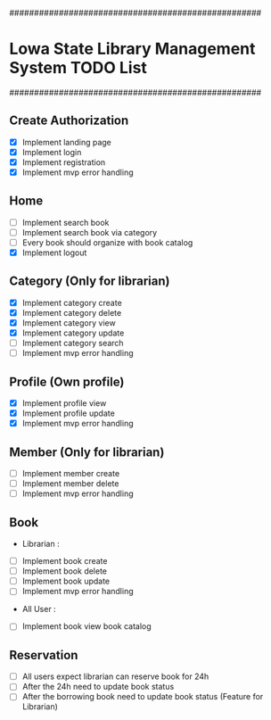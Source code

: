  ###################################################
 # Lowa State Library Management System TODO List 
 ###################################################
  ## Create Authorization
  * [x]  Implement landing page
  * [x]  Implement login
  * [x]  Implement registration
  * [x]  Implement mvp error handling

  ## Home
  * [ ] Implement search book
  * [ ] Implement search book via category
  * [ ] Every book should organize with book catalog
  * [x] Implement logout

  ## Category (Only for librarian)
  * [x] Implement category create
  * [x] Implement category delete
  * [x] Implement category view
  * [x] Implement category update
  * [ ] Implement category search
  * [ ] Implement mvp error handling

  ## Profile (Own profile)
  * [x] Implement profile view
  * [x] Implement profile update
  * [x] Implement mvp error handling

  ## Member (Only for librarian)
  * [ ] Implement member create
  * [ ] Implement member delete
  * [ ] Implement mvp error handling

  ## Book
  
  * Librarian :
  
  * [ ] Implement book create
  * [ ] Implement book delete
  * [ ] Implement book update
  * [ ] Implement mvp error handling

  * All User : 

  * [ ] Implement book view book catalog

  ## Reservation
  * [ ] All users expect librarian can reserve book for 24h
  * [ ] After the 24h need to update book status
  * [ ] After the borrowing book need to update book status (Feature for Librarian)